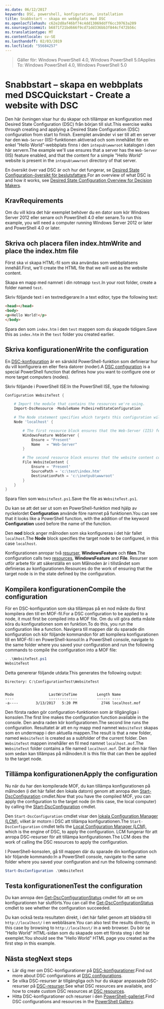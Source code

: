```yaml
---
ms.date: 06/12/2017
keywords: DSC, powershell, konfiguration, installation
title: Snabbstart – skapa en webbplats med DSC
ms.openlocfilehash: c62e2d8af46bf74c4dd13069ddff6cc39763a209
ms.sourcegitcommit: b6871f21bd666f9cd71dd336bb3f844cf472b56c
ms.translationtype: MT
ms.contentlocale: sv-SE
ms.lasthandoff: 02/03/2019
ms.locfileid: "55684257"
---
```

> <span data-ttu-id="79718-103">Gäller för: Windows PowerShell 4.0, Windows PowerShell 5.0</span><span class="sxs-lookup"><span data-stu-id="79718-103">Applies To: Windows PowerShell 4.0, Windows PowerShell 5.0</span></span>

# <a name="quickstart---create-a-website-with-dsc"></a><span data-ttu-id="79718-104">Snabbstart – skapa en webbplats med DSC</span><span class="sxs-lookup"><span data-stu-id="79718-104">Quickstart - Create a website with DSC</span></span>

<span data-ttu-id="79718-105">Den här övningen visar hur du skapar och tillämpar en konfiguration med Desired State Configuration (DSC) från början till slut.</span><span class="sxs-lookup"><span data-stu-id="79718-105">This exercise walks through creating and applying a Desired State Configuration (DSC) configuration from start to finish.</span></span>
<span data-ttu-id="79718-106">Exemplet använder vi ser till att en server har den `Web-Server` (IIS)-funktionen aktiverad och som innehållet för en enkel ”Hello World”-webbplats finns i den `intepub\wwwroot` katalogen i den här servern.</span><span class="sxs-lookup"><span data-stu-id="79718-106">The example we'll use ensures that a server has the `Web-Server` (IIS) feature enabled, and that the content for a simple "Hello World" website is present in the `intepub\wwwroot` directory of that server.</span></span>

<span data-ttu-id="79718-107">En översikt över vad DSC är och hur det fungerar, se [Desired State Configuration-översikt för beslutsfattare](../overview/decisionMaker.md).</span><span class="sxs-lookup"><span data-stu-id="79718-107">For an overview of what DSC is and how it works, see [Desired State Configuration Overview for Decision Makers](../overview/decisionMaker.md).</span></span>

## <a name="requirements"></a><span data-ttu-id="79718-108">Krav</span><span class="sxs-lookup"><span data-stu-id="79718-108">Requirements</span></span>

<span data-ttu-id="79718-109">Om du vill köra det här exemplet behöver du en dator som kör Windows Server 2012 eller senare och PowerShell 4.0 eller senare.</span><span class="sxs-lookup"><span data-stu-id="79718-109">To run this example, you will need a computer running Windows Server 2012 or later and PowerShell 4.0 or later.</span></span>

## <a name="write-and-place-the-indexhtm-file"></a><span data-ttu-id="79718-110">Skriva och placera filen index.htm</span><span class="sxs-lookup"><span data-stu-id="79718-110">Write and place the index.htm file</span></span>

<span data-ttu-id="79718-111">Först ska vi skapa HTML-fil som ska användas som webbplatsens innehåll.</span><span class="sxs-lookup"><span data-stu-id="79718-111">First, we'll create the HTML file that we will use as the website content.</span></span>

<span data-ttu-id="79718-112">Skapa en mapp med namnet i din rotmapp `test`.</span><span class="sxs-lookup"><span data-stu-id="79718-112">In your root folder, create a folder named `test`.</span></span>

<span data-ttu-id="79718-113">Skriv följande text i en textredigerare:</span><span class="sxs-lookup"><span data-stu-id="79718-113">In a text editor, type the following text:</span></span>

```html
<head></head>
<body>
<p>Hello World!</p>
</body>
```

<span data-ttu-id="79718-114">Spara den som `index.htm` i den `test` mappen som du skapade tidigare.</span><span class="sxs-lookup"><span data-stu-id="79718-114">Save this as `index.htm` in the `test` folder you created earlier.</span></span>

## <a name="write-the-configuration"></a><span data-ttu-id="79718-115">Skriva konfigurationen</span><span class="sxs-lookup"><span data-stu-id="79718-115">Write the configuration</span></span>

<span data-ttu-id="79718-116">En [DSC-konfiguration](../configurations/configurations.md) är en särskild PowerShell-funktion som definierar hur du vill konfigurera en eller flera datorer (noder).</span><span class="sxs-lookup"><span data-stu-id="79718-116">A [DSC configuration](../configurations/configurations.md) is a special PowerShell function that defines how you want to configure one or more target computers (nodes).</span></span>

<span data-ttu-id="79718-117">Skriv följande i PowerShell ISE:</span><span class="sxs-lookup"><span data-stu-id="79718-117">In the PowerShell ISE, type the following:</span></span>

```powershell
Configuration WebsiteTest {

    # Import the module that contains the resources we're using.
    Import-DscResource -ModuleName PsDesiredStateConfiguration

    # The Node statement specifies which targets this configuration will be applied to.
    Node 'localhost' {

        # The first resource block ensures that the Web-Server (IIS) feature is enabled.
        WindowsFeature WebServer {
            Ensure = "Present"
            Name   = "Web-Server"
        }

        # The second resource block ensures that the website content copied to the website root folder.
        File WebsiteContent {
            Ensure = 'Present'
            SourcePath = 'c:\test\index.htm'
            DestinationPath = 'c:\inetpub\wwwroot'
        }
    }
}
```

<span data-ttu-id="79718-118">Spara filen som `WebsiteTest.ps1`.</span><span class="sxs-lookup"><span data-stu-id="79718-118">Save the file as `WebsiteTest.ps1`.</span></span>

<span data-ttu-id="79718-119">Du kan se att det ser ut som en PowerShell-funktion med hjälp av nyckelordet **Configuration** använde före namnet på funktionen.</span><span class="sxs-lookup"><span data-stu-id="79718-119">You can see that it looks like a PowerShell function, with the addition of the keyword **Configuration** used before the name of the function.</span></span>

<span data-ttu-id="79718-120">Den **nod** block anger målnoden som ska konfigureras i det här fallet `localhost`.</span><span class="sxs-lookup"><span data-stu-id="79718-120">The **Node** block specifies the target node to be configured, in this case `localhost`.</span></span>

<span data-ttu-id="79718-121">Konfigurationen anropar två [resurser](../resources/resources.md), **WindowsFeature** och **filen**.</span><span class="sxs-lookup"><span data-stu-id="79718-121">The configuration calls two [resources](../resources/resources.md), **WindowsFeature** and **File**.</span></span>
<span data-ttu-id="79718-122">Resurser som utför arbete för att säkerställa en som Målnoden är i tillståndet som definieras av konfigurationen.</span><span class="sxs-lookup"><span data-stu-id="79718-122">Resources do the work of ensuring that the target node is in the state defined by the configuration.</span></span>

## <a name="compile-the-configuration"></a><span data-ttu-id="79718-123">Kompilera konfigurationen</span><span class="sxs-lookup"><span data-stu-id="79718-123">Compile the configuration</span></span>

<span data-ttu-id="79718-124">För en DSC-konfiguration som ska tillämpas på en nod måste du först kompilera den till en MOF-fil.</span><span class="sxs-lookup"><span data-stu-id="79718-124">For a DSC configuration to be applied to a node, it must first be compiled into a MOF file.</span></span>
<span data-ttu-id="79718-125">Om du vill göra detta måste köra du konfigurationen som en funktion.</span><span class="sxs-lookup"><span data-stu-id="79718-125">To do this, you run the configuration like a function.</span></span>
<span data-ttu-id="79718-126">Navigera till mappen där du sparade din konfiguration och kör följande kommandon för att kompilera konfigurationen till en MOF-fil i en PowerShell-konsol:</span><span class="sxs-lookup"><span data-stu-id="79718-126">In a PowerShell console, navigate to the same folder where you saved your configuration and run the following commands to compile the configuration into a MOF file:</span></span>

```powershell
. .\WebsiteTest.ps1
WebsiteTest
```

<span data-ttu-id="79718-127">Detta genererar följande utdata:</span><span class="sxs-lookup"><span data-stu-id="79718-127">This generates the following output:</span></span>

```
Directory: C:\ConfigurationTest\WebsiteTest


Mode                LastWriteTime         Length Name
----                -------------         ------ ----
-a----        3/13/2017   5:20 PM           2746 localhost.mof
```

<span data-ttu-id="79718-128">Den första raden gör configuration-funktionen som är tillgängliga i konsolen.</span><span class="sxs-lookup"><span data-stu-id="79718-128">The first line makes the configuration function available in the console.</span></span>
<span data-ttu-id="79718-129">Den andra raden kör konfigurationen.</span><span class="sxs-lookup"><span data-stu-id="79718-129">The second line runs the configuration.</span></span>
<span data-ttu-id="79718-130">Resultatet är att en ny mapp med namnet `WebsiteTest` skapas som en undermapp i den aktuella mappen.</span><span class="sxs-lookup"><span data-stu-id="79718-130">The result is that a new folder, named `WebsiteTest` is created as a subfolder of the current folder.</span></span>
<span data-ttu-id="79718-131">Den `WebsiteTest` mappen innehåller en fil med namnet `localhost.mof`.</span><span class="sxs-lookup"><span data-stu-id="79718-131">The `WebsiteTest` folder contains a file named `localhost.mof`.</span></span>
<span data-ttu-id="79718-132">Det är den här filen som sedan kan tillämpas på målnoden.</span><span class="sxs-lookup"><span data-stu-id="79718-132">It is this file that can then be applied to the target node.</span></span>

## <a name="apply-the-configuration"></a><span data-ttu-id="79718-133">Tillämpa konfigurationen</span><span class="sxs-lookup"><span data-stu-id="79718-133">Apply the configuration</span></span>

<span data-ttu-id="79718-134">Nu när du har den kompilerade MOF, du kan tillämpa konfigurationen på målnoden (i det här fallet den lokala datorn) genom att anropa den [Start-DscConfiguration](/powershell/module/psdesiredstateconfiguration/start-dscconfiguration) cmdlet.</span><span class="sxs-lookup"><span data-stu-id="79718-134">Now that you have the compiled MOF, you can apply the configuration to the target node (in this case, the local computer) by calling the [Start-DscConfiguration](/powershell/module/psdesiredstateconfiguration/start-dscconfiguration) cmdlet.</span></span>

<span data-ttu-id="79718-135">Den `Start-DscConfiguration` cmdlet visar den [lokala Configuration Manager (LCM)](../managing-nodes/metaConfig.md), vilket är motorn i DSC att tillämpa konfigurationen.</span><span class="sxs-lookup"><span data-stu-id="79718-135">The `Start-DscConfiguration` cmdlet tells the [Local Configuration Manager (LCM)](../managing-nodes/metaConfig.md), which is the engine of DSC, to apply the configuration.</span></span>
<span data-ttu-id="79718-136">LCM fungerar för att anropa DSC-resurser för att tillämpa konfigurationen.</span><span class="sxs-lookup"><span data-stu-id="79718-136">The LCM does the work of calling the DSC resources to apply the configuration.</span></span>

<span data-ttu-id="79718-137">I PowerShell-konsolen, gå till mappen där du sparade din konfiguration och kör följande kommando:</span><span class="sxs-lookup"><span data-stu-id="79718-137">In a PowerShell console, navigate to the same folder where you saved your configuration and run the following command:</span></span>

```powershell
Start-DscConfiguration .\WebsiteTest
```

## <a name="test-the-configuration"></a><span data-ttu-id="79718-138">Testa konfigurationen</span><span class="sxs-lookup"><span data-stu-id="79718-138">Test the configuration</span></span>

<span data-ttu-id="79718-139">Du kan anropa den [Get-DscConfigurationStatus](/powershell/module/psdesiredstateconfiguration/get-dscconfigurationstatus) cmdlet för att se om konfigurationen har slutförts.</span><span class="sxs-lookup"><span data-stu-id="79718-139">You can call the [Get-DscConfigurationStatus](/powershell/module/psdesiredstateconfiguration/get-dscconfigurationstatus) cmdlet to see whether the configuration succeeded.</span></span>

<span data-ttu-id="79718-140">Du kan också testa resultaten direkt, i det här fallet genom att bläddra till `http://localhost/` i en webbläsare.</span><span class="sxs-lookup"><span data-stu-id="79718-140">You can also test the results directly, in this case by browsing to `http://localhost/` in a web browser.</span></span>
<span data-ttu-id="79718-141">Du bör se ”Hello World” HTML-sidan som du skapade som ett första steg i det här exemplet.</span><span class="sxs-lookup"><span data-stu-id="79718-141">You should see the "Hello World" HTML page you created as the first step in this example.</span></span>

## <a name="next-steps"></a><span data-ttu-id="79718-142">Nästa steg</span><span class="sxs-lookup"><span data-stu-id="79718-142">Next steps</span></span>

- <span data-ttu-id="79718-143">Lär dig mer om DSC-konfigurationer på [DSC-konfigurationer](../configurations/configurations.md).</span><span class="sxs-lookup"><span data-stu-id="79718-143">Find out more about DSC configurations at [DSC configurations](../configurations/configurations.md).</span></span>
- <span data-ttu-id="79718-144">Se vilka DSC-resurser är tillgängliga och hur du skapar anpassade DSC-resurser på [DSC-resurser](../resources/resources.md).</span><span class="sxs-lookup"><span data-stu-id="79718-144">See what DSC resources are available, and how to create custom DSC resources at [DSC resources](../resources/resources.md).</span></span>
- <span data-ttu-id="79718-145">Hitta DSC-konfigurationer och resurser i den [PowerShell-galleriet](https://www.powershellgallery.com/).</span><span class="sxs-lookup"><span data-stu-id="79718-145">Find DSC configurations and resources in the [PowerShell Gallery](https://www.powershellgallery.com/).</span></span>
